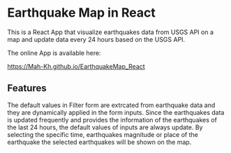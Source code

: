 # Earthquake Map in React

This is a React App that visualize earthquakes data from USGS API on a map and update data every 24 hours based on the USGS API.

The online App is available here:

https://Mah-Kh.github.io/EarthquakeMap_React

## Features

The default values in Filter form are extrcated from earthquake data and they are dynamically applied in the form inputs. Since the earthquakes data is updated frequently and provides the information of the earthquakes of the last 24 hours, the default values of inputs are always update. By selecting the specific time, earthquakes magnitude or place of the earthquake the selected earthquakes will be shown on the map.
